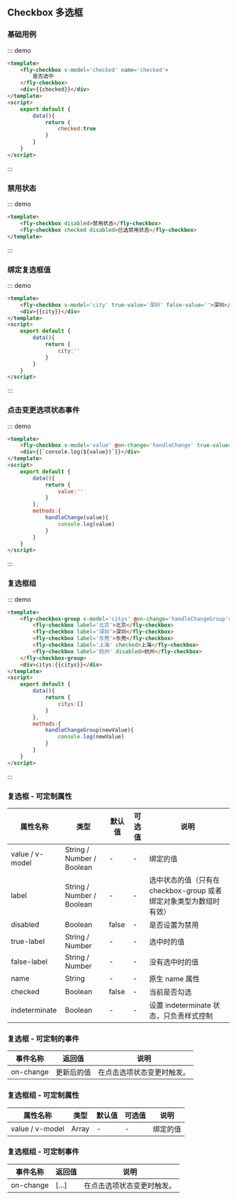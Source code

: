 <script>
export default {
    data(){
        return{
            checked:true,
            city:'',
            value:'',
            citys:['东莞']
        }
    },
    methods:{
        handleChange(value){
            console.log(value)
        },
        handleChangeGroup(value){
            console.log(value)
        }
    }
}
</script>

## Checkbox 多选框

### 基础用例
::: demo
```html
<template>
    <fly-checkbox v-model='checked' name='checked'>
        是否选中
    </fly-checkbox>
    <div>{{checked}}</div>
</template>
<script>
    export default {
        data(){
            return {
                checked:true
            }
        }
    }
</script>
```
:::

### 禁用状态
::: demo 
```html
<template>
    <fly-checkbox disabled>禁用状态</fly-checkbox>
    <fly-checkbox checked disabled>已选禁用状态</fly-checkbox>
</template>
```
:::

### 绑定复选框值
::: demo
```html
<template>
    <fly-checkbox v-model='city' true-value='深圳' false-value=''>深圳</fly-checkbox>
    <div>{{city}}</div>
</template>
<script>
    export default {
        data(){
            return {
                city:''
            }
        }
    }
</script>
```
:::

### 点击变更选项状态事件
::: demo
``` html
<template>
    <fly-checkbox v-model='value' @on-change='handleChange' true-value='东莞' false-value=''>东莞</fly-checkbox>
    <div>{{`console.log(${value})`}}</div>
</template>
<script>
    export default {
        data(){
            return {
                value:''
            }
        },
        methods:{
            handleChange(value){
                console.log(value)
            }
        }
    }
</script>
```
:::

### 复选框组
::: demo
```html
<template>
    <fly-checkbox-group v-model='citys' @on-change='handleChangeGroup'>
        <fly-checkbox label='北京'>北京</fly-checkbox>
        <fly-checkbox label='深圳'>深圳</fly-checkbox>
        <fly-checkbox label='东莞'>东莞</fly-checkbox>
        <fly-checkbox label='上海' checked>上海</fly-checkbox>
        <fly-checkbox label='杭州' disabled>杭州</fly-checkbox>
    </fly-checkbox-group>
    <div>citys:{{citys}}</div>
</template>
<script>
    export default {
        data(){
            return {
                citys:[]
            }
        },
        methods:{
            handleChangeGroup(newValue){
                console.log(newValue)
            }
        }
    }
</script>
```
:::

### 复选框 - 可定制属性

属性名称 | 类型 | 默认值  | 可选值  | 说明  |
---------|----------|---------|---------|--------|
value / v-model | String / Number / Boolean | - | - | 绑定的值
label | String / Number / Boolean  | - | - | 选中状态的值（只有在checkbox-group 或者绑定对象类型为数组时有效）  |
disabled | Boolean | false  | - | 是否设置为禁用  |
true-label | String / Number | -  | - | 选中时的值  |
false-label  |  String / Number  | -  | -  | 没有选中时的值  |
name  |  String  | -  | -  | 原生 name 属性  |
checked  |  Boolean  | false  | -  | 当前是否勾选
indeterminate | Boolean | - | - | 设置 indeterminate 状态，只负责样式控制 |  

### 复选框 - 可定制的事件

事件名称 | 返回值 | 说明
---------|----------|---------
 on-change | 更新后的值 | 在点击选项状态变更时触发。

 ### 复选框组 - 可定制属性

属性名称 | 类型 | 默认值  | 可选值  | 说明  |
---------|----------|---------|---------|--------|
value / v-model | Array | - | - | 绑定的值

 ### 复选框组 - 可定制事件

事件名称 | 返回值 | 说明
---------|----------|---------
 on-change | [...] | 在点击选项状态变更时触发。